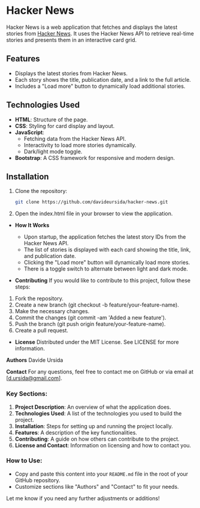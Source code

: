 # Hacker News

Hacker News is a web application that fetches and displays the latest stories from [Hacker News](https://news.ycombinator.com/). It uses the Hacker News API to retrieve real-time stories and presents them in an interactive card grid.

## Features

- Displays the latest stories from Hacker News.
- Each story shows the title, publication date, and a link to the full article.
- Includes a "Load more" button to dynamically load additional stories.

## Technologies Used

- **HTML**: Structure of the page.
- **CSS**: Styling for card display and layout.
- **JavaScript**:
  - Fetching data from the Hacker News API.
  - Interactivity to load more stories dynamically.
  - Dark/light mode toggle.
- **Bootstrap**: A CSS framework for responsive and modern design.

## Installation

1. Clone the repository:
   ```bash
   git clone https://github.com/davideursida/hacker-news.git

2. Open the index.html file in your browser to view the application.
- **How It Works**
  - Upon startup, the application fetches the latest story IDs from the Hacker News API.
  - The list of stories is displayed with each card showing the title, link, and publication date.
  - Clicking the "Load more" button will dynamically load more stories.
  - There is a toggle switch to alternate between light and dark mode.

- **Contributing**
If you would like to contribute to this project, follow these steps:

1. Fork the repository.
2. Create a new branch (git checkout -b feature/your-feature-name).
3. Make the necessary changes.
4. Commit the changes (git commit -am 'Added a new feature').
5. Push the branch (git push origin feature/your-feature-name).
6. Create a pull request.

- **License**
Distributed under the MIT License. See LICENSE for more information.

**Authors**
Davide Ursida

**Contact**
For any questions, feel free to contact me on GitHub or via email at [d.ursida@gmail.com].


### Key Sections:
1. **Project Description**: An overview of what the application does.
2. **Technologies Used**: A list of the technologies you used to build the project.
3. **Installation**: Steps for setting up and running the project locally.
4. **Features**: A description of the key functionalities.
5. **Contributing**: A guide on how others can contribute to the project.
6. **License and Contact**: Information on licensing and how to contact you.

### How to Use:
- Copy and paste this content into your `README.md` file in the root of your GitHub repository.
- Customize sections like "Authors" and "Contact" to fit your needs.

Let me know if you need any further adjustments or additions!
